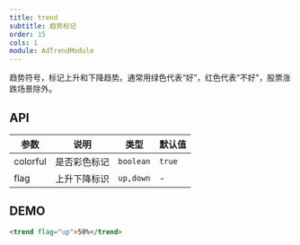 ```yaml
---
title: trend
subtitle: 趋势标记
order: 15
cols: 1
module: AdTrendModule
---
```


趋势符号，标记上升和下降趋势。通常用绿色代表“好”，红色代表“不好”，股票涨跌场景除外。

## API

参数 | 说明 | 类型 | 默认值
----|------|-----|------
colorful | 是否彩色标记 | `boolean` | `true`
flag | 上升下降标识 | `up,down` | -

## DEMO

```html
<trend flag="up">50%</trend>
```
